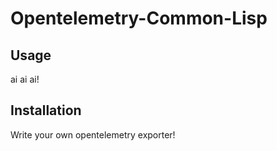 # Opentelemetry-Common-Lisp

## Usage
<!-- compile the lisp files with the earthly file, using `earthly +build` --> ai 
<!-- you will then have the appropriate lisp files in src  --> ai
<!-- you must write your own opentelemetry exporter--> ai!

## Installation
Write your own opentelemetry exporter!
